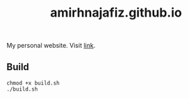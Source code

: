 <h1 align="center">
    amirhnajafiz.github.io
</h1>

<br />

My personal website. Visit [link](https://amirhnajafiz.github.io/).

## Build

```shell
chmod +x build.sh
./build.sh
```
